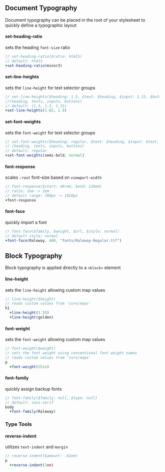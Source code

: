 ## Document Typography

Document typography can be placed in the root of your stylesheet to quickly define a typographic layout

#### set-heading-ratio
sets the heading `font-size` ratio
```sass
// set-heading-ratio($ratio: html5)
// default: html5
+set-heading-ratio(minor3)
```

#### set-line-heights
sets the `line-height` for text selector groups
```sass
// set-line-heights($heading: 1.5, $text: $heading, $input: 1.15, $button: 1.15)
//(heading, texts, inputs, buttons)
// default: (1.5, 1.5, 1.15)
+set-line-heights(1.62, 1.5)
```

#### set-font-weights
sets the `font-weight` for text selector groups
```sass
// set-font-weights($heading: regular, $text: $heading, $input: $text, $button: $input)
// (heading, texts, inputs, buttons)
// default: regular
+set-font-weights(semi-bold, normal)
```

#### font-response
scales `:root` font-size based on `viewport-width`
```sass
// font-response($start: 48rem, $end: 120em)
// ratio: 1em -> 2em
// default range: 768px -> 1920px
+font-response
```

#### font-face
quickly import a font
```sass
// font-face($family, $weight, $url, $style: normal)
// default style: normal
+font-face(Raleway, 400, "fonts/Raleway-Regular.ttf")
```


## Block Typography
Block typography is applied directly to a `<block>` element

#### line-height
sets the `line-height` allowing custom map values
```sass
// line-height($height)
// reads custom values from 'core/maps'
h1
  +line-height(1.55)
  +line-height(golden)
```

#### font-weight
sets the `font-weight` allowing custom map values
```sass
// font-weight($weight)
// sets the font weight using conventional font weight names
// reads custom values from 'core/maps'
p
  +font-weight(thin)
```

#### font-family
quickly assign backup fonts
```sass
// font-family($family: null, $type: null)
// default: sans-serif
body
  +font-family(Raleway)
```

### Type Tools
#### reverse-indent
utilizes `text-indent` and `margin`
```sass
// reverse-indent($amount: .62em)
p
  +reverse-indent(1em)
